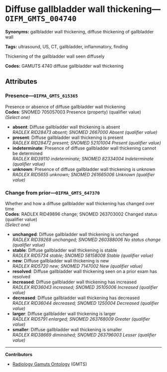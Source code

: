 # Diffuse gallbladder wall thickening—`OIFM_GMTS_004740`

**Synonyms:** gallbladder wall thickening, diffuse thickening of gallbladder wall

**Tags:** ultrasound, US, CT, gallbladder, inflammatory, finding

Thickening of the gallbladder wall seen diffusely

**Codes:** GAMUTS 4740 diffuse gallbladder wall thickening

## Attributes

### Presence—`OIFMA_GMTS_615365`

Presence or absence of diffuse gallbladder wall thickening  
**Codes**: SNOMED 705057003 Presence (property) (qualifier value)  
*(Select one)*

- **absent**: Diffuse gallbladder wall thickening is absent  
_RADLEX RID28473 absent; SNOMED 2667000 Absent (qualifier value)_
- **present**: Diffuse gallbladder wall thickening is present  
_RADLEX RID28472 present; SNOMED 52101004 Present (qualifier value)_
- **indeterminate**: Presence of diffuse gallbladder wall thickening cannot be determined  
_RADLEX RID39110 indeterminate; SNOMED 82334004 Indeterminate (qualifier value)_
- **unknown**: Presence of diffuse gallbladder wall thickening is unknown  
_RADLEX RID5655 unknown; SNOMED 261665006 Unknown (qualifier value)_

### Change from prior—`OIFMA_GMTS_647370`

Whether and how a diffuse gallbladder wall thickening has changed over time  
**Codes**: RADLEX RID49896 change; SNOMED 263703002 Changed status (qualifier value)  
*(Select one)*

- **unchanged**: Diffuse gallbladder wall thickening is unchanged  
_RADLEX RID39268 unchanged; SNOMED 260388006 No status change (qualifier value)_
- **stable**: Diffuse gallbladder wall thickening is stable  
_RADLEX RID5734 stable; SNOMED 58158008 Stable (qualifier value)_
- **new**: Diffuse gallbladder wall thickening is new  
_RADLEX RID5720 new; SNOMED 7147002 New (qualifier value)_
- **resolved**: Diffuse gallbladder wall thickening seen on a prior exam has resolved  
- **increased**: Diffuse gallbladder wall thickening has increased  
_RADLEX RID36043 increased; SNOMED 35105006 Increased (qualifier value)_
- **decreased**: Diffuse gallbladder wall thickening has decreased  
_RADLEX RID36044 decreased; SNOMED 1250004 Decreased (qualifier value)_
- **larger**: Diffuse gallbladder wall thickening is larger  
_RADLEX RID5791 enlarged; SNOMED 263768009 Greater (qualifier value)_
- **smaller**: Diffuse gallbladder wall thickening is smaller  
_RADLEX RID38669 diminished; SNOMED 263796003 Lesser (qualifier value)_

---

**Contributors**

- [Radiology Gamuts Ontology](https://gamuts.net/) (GMTS)